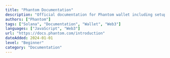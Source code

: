 ```yaml
---
title: "Phantom Documentation"
description: "Official documentation for Phantom wallet including setup, features, and Solana ecosystem integration"
authors: ["Phantom"]
tags: ["Solana", "Documentation", "Wallet", "Web3"]
languages: ["JavaScript", "Web3"]
url: "https://docs.phantom.com/introduction"
dateAdded: 2024-01-01
level: "Beginner"
category: "Documentation"
---
```

